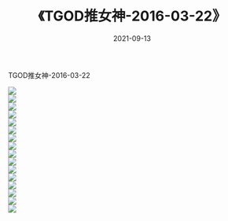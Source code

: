 ﻿---
layout: post
title:  《TGOD推女神-2016-03-22》
date:   2021-09-13
img: http://img.660000.xyz/Sharelink/网络美图/2021/TGOD推女神-2016-03-22/000.jpg
categories: [美女, 清纯, 唯美]
---

TGOD推女神-2016-03-22

  ![](http://img.660000.xyz/Sharelink/网络美图/2021/TGOD推女神-2016-03-22/001.jpg) <br> ![](http://img.660000.xyz/Sharelink/网络美图/2021/TGOD推女神-2016-03-22/002.jpg) <br> ![](http://img.660000.xyz/Sharelink/网络美图/2021/TGOD推女神-2016-03-22/003.jpg) <br> ![](http://img.660000.xyz/Sharelink/网络美图/2021/TGOD推女神-2016-03-22/004.jpg) <br> ![](http://img.660000.xyz/Sharelink/网络美图/2021/TGOD推女神-2016-03-22/005.jpg) <br> ![](http://img.660000.xyz/Sharelink/网络美图/2021/TGOD推女神-2016-03-22/006.jpg) <br> ![](http://img.660000.xyz/Sharelink/网络美图/2021/TGOD推女神-2016-03-22/007.jpg) <br> ![](http://img.660000.xyz/Sharelink/网络美图/2021/TGOD推女神-2016-03-22/008.jpg) <br> ![](http://img.660000.xyz/Sharelink/网络美图/2021/TGOD推女神-2016-03-22/009.jpg) <br> ![](http://img.660000.xyz/Sharelink/网络美图/2021/TGOD推女神-2016-03-22/010.jpg) <br> ![](http://img.660000.xyz/Sharelink/网络美图/2021/TGOD推女神-2016-03-22/011.jpg) <br> ![](http://img.660000.xyz/Sharelink/网络美图/2021/TGOD推女神-2016-03-22/012.jpg) <br> ![](http://img.660000.xyz/Sharelink/网络美图/2021/TGOD推女神-2016-03-22/013.jpg) <br> ![](http://img.660000.xyz/Sharelink/网络美图/2021/TGOD推女神-2016-03-22/014.jpg) <br> ![](http://img.660000.xyz/Sharelink/网络美图/2021/TGOD推女神-2016-03-22/015.jpg) <br> ![](http://img.660000.xyz/Sharelink/网络美图/2021/TGOD推女神-2016-03-22/016.jpg) <br>